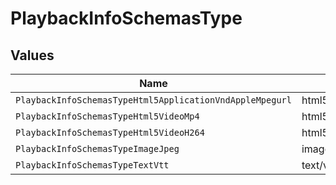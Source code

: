 # PlaybackInfoSchemasType


## Values

| Name                                                     | Value                                                    |
| -------------------------------------------------------- | -------------------------------------------------------- |
| `PlaybackInfoSchemasTypeHtml5ApplicationVndAppleMpegurl` | html5/application/vnd.apple.mpegurl                      |
| `PlaybackInfoSchemasTypeHtml5VideoMp4`                   | html5/video/mp4                                          |
| `PlaybackInfoSchemasTypeHtml5VideoH264`                  | html5/video/h264                                         |
| `PlaybackInfoSchemasTypeImageJpeg`                       | image/jpeg                                               |
| `PlaybackInfoSchemasTypeTextVtt`                         | text/vtt                                                 |